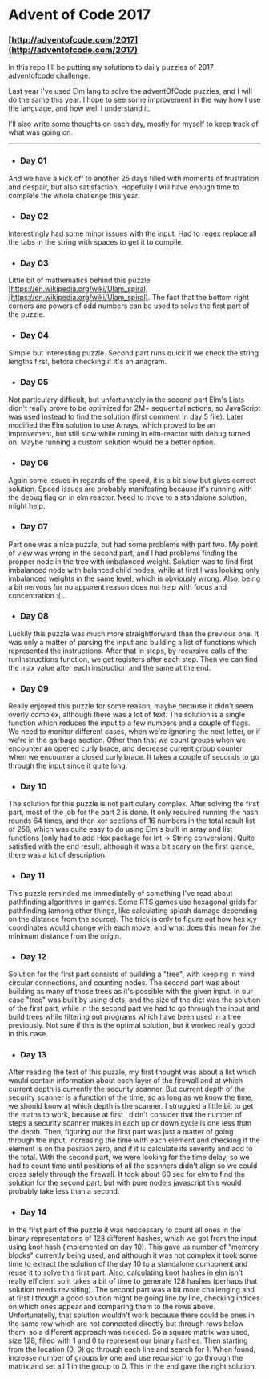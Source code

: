 # Advent of Code 2017
### [http://adventofcode.com/2017](http://adventofcode.com/2017)

In this repo I'll be putting my solutions to daily puzzles of 2017 adventofcode challenge.

Last year I've used Elm lang to solve the adventOfCode puzzles, and I will do the same this year.
I hope to see some improvement in the way how I use the language, and how well I understand it.

I'll also write some thoughts on each day, mostly for myself to keep track of what was going on.

---

- ### Day 01
And we have a kick off to another 25 days filled with moments of frustration and despair, but also satisfaction. Hopefully I will have enough time to complete the whole challenge this year.
- ### Day 02
Interestingly had some minor issues with the input. Had to regex replace all the tabs in the string with spaces to get it to compile.
- ### Day 03
Little bit of mathematics behind this puzzle [https://en.wikipedia.org/wiki/Ulam_spiral](https://en.wikipedia.org/wiki/Ulam_spiral).
The fact that the bottom right corners are powers of odd numbers can be used to solve the first part of the puzzle.
- ### Day 04
Simple but interesting puzzle. Second part runs quick if we check the string lengths first, before checking if it's an anagram.
- ### Day 05
Not particulary difficult, but unfortunately in the second part Elm's Lists didn't really prove to be optimized for 2M+ sequential actions, so JavaScript was used instead to find the solution (first comment in day 5 file). Later modified the Elm solution to use Arrays, which proved to be an improvement, but still slow while runing in elm-reactor with debug turned on. Maybe running a custom solution would be a better option.
- ### Day 06
Again some issues in regards of the speed, it is a bit slow but gives correct solution. Speed issues are probably manifesting because it's running with the debug flag on in elm reactor. Need to move to a standalone solution, might help.
- ### Day 07
Part one was a nice puzzle, but had some problems with part two. My point of view was wrong in the second part, and I had problems finding the propper node in the tree with imbalanced weight. Solution was to find first imbalanced node with balanced child nodes, while at first I was looking only imbalanced weights in the same level, which is obviously wrong. Also, being a bit nervous for no apparent reason does not help with focus and concentration :(...
- ### Day 08
Luckily this puzzle was much more straightforward than the previous one. It was only a matter of parsing the input and building a list of functions which represented the instructions. After that in steps, by recursive calls of the runInstructions function, we get registers after each step. Then we can find the max value after each instruction and the same at the end.
- ### Day 09
Really enjoyed this puzzle for some reason, maybe because it didn't seem overly complex, although there was a lot of text. The solution is a single function which reduces the input to a few numbers and a couple of flags. We need to monitor different cases, when we're ignoring the next letter, or if we're in the garbage section. Other than that we count groups when we encounter an opened curly brace, and decrease current group counter when we encounter a closed curly brace. It takes a couple of seconds to go through the input since it quite long.
- ### Day 10
The solution for this puzzle is not particulary complex. After solving the first part, most of the job for the part 2 is done. It only required running the hash rounds 64 times, and then xor sections of 16 numbers in the total result list of 256, which was quite easy to do using Elm's built in array and list functions (only had to add Hex package for Int -> String conversion). Quite satisfied with the end result, although it was a bit scary on the first glance, there was a lot of description.
- ### Day 11
This puzzle reminded me immediatelly of something I've read about pathfinding algorithms in games. Some RTS games use hexagonal grids for pathfinding (among other things, like calculating splash damage depending on the distance from the source). The trick is only to figure out how hex x,y coordinates would change with each move, and what does this mean for the minimum distance from the origin.
- ### Day 12
Solution for the first part consists of building a "tree", with keeping in mind circular connections, and counting nodes. The second part was about building as many of those trees as it's possible with the given input. In our case "tree" was built by using dicts, and the size of the dict was the solution of the first part, while in the second part we had to go through the input and build trees while filtering out programs which have been used in a tree previously. Not sure if this is the optimal solution, but it worked really good in this case.
- ### Day 13
After reading the text of this puzzle, my first thought was about a list which would contain information about each layer of the firewall and at which current depth is currently the security scanner. But current depth of the security scanner is a function of the time, so as long as we know the time, we should know at which depth is the scanner. I struggled a little bit to get the maths to work, because at first I didn't consider that the number of steps a security scanner makes in each up or down cycle is one less than the depth. Then, figuring out the first part was just a matter of going through the input, increasing the time with each element and checking if the element is on the position zero, and if it is calculate its severity and add to the total. With the second part, we were looking for the time delay, so we had to count time until positions of all the scanners didn't align so we could cross safely through the firewall. It took about 60 sec for elm to find the solution for the second part, but with pure nodejs javascript this would probably take less than a second.
- ### Day 14
In the first part of the puzzle it was neccessary to count all ones in the binary representations of 128 different hashes, which we got from the input using knot hash (implemented on day 10). This gave us number of "memory blocks" currently being used, and although it was not complex it took some time to extract the solution of the day 10 to a standalone component and reuse it to solve this first part. Also, calculating knot hashes in elm isn't really efficient so it takes a bit of time to generate 128 hashes (perhaps that solution needs revisiting).
The second part was a bit more challenging and at first I though a good solution might be going line by line, checking indices on which ones appear and comparing them to the rows above. Unfortunatelly, that solution wouldn't work because there could be ones in the same row which are not connected directly but through rows below them, so a different approach was needed. So a square matrix was used, size 128, filled with 1 and 0 to represent our binary hashes. Then starting from the location (0, 0) go through each line and search for 1. When found, increase number of groups by one and use recursion to go through the matrix and set all 1 in the group to 0. This in the end gave the right solution.